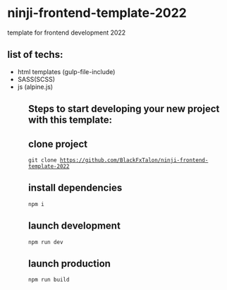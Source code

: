 # ninji-frontend-template-2022

template for frontend development 2022 

## list of techs:

<ul>
<li>html templates (gulp-file-include)</li>
<li>SASS(SCSS)</li>
<li>js (alpine.js)</li>
<ul>

## Steps to start developing your new project with this template:

## clone project

<code>git clone https://github.com/BlackFxTalon/ninji-frontend-template-2022</code>

## install dependencies

<code>npm i</code>

## launch development

<code>npm run dev</code>

## launch production

<code>npm run build</code>
